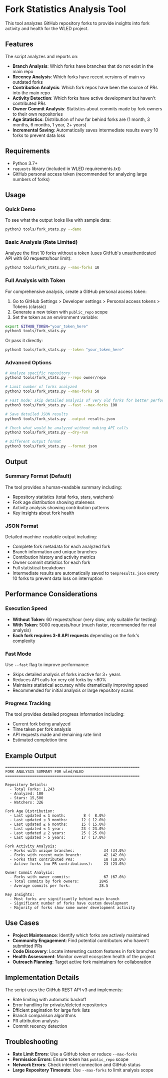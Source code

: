 # Fork Statistics Analysis Tool

This tool analyzes GitHub repository forks to provide insights into fork activity and health for the WLED project.

## Features

The script analyzes and reports on:

- **Branch Analysis**: Which forks have branches that do not exist in the main repo
- **Recency Analysis**: Which forks have recent versions of main vs outdated forks  
- **Contribution Analysis**: Which fork repos have been the source of PRs into the main repo
- **Activity Detection**: Which forks have active development but haven't contributed PRs
- **Owner Commit Analysis**: Statistics about commits made by fork owners to their own repositories
- **Age Statistics**: Distribution of how far behind forks are (1 month, 3 months, 6 months, 1 year, 2+ years)
- **Incremental Saving**: Automatically saves intermediate results every 10 forks to prevent data loss

## Requirements

- Python 3.7+
- `requests` library (included in WLED requirements.txt)
- GitHub personal access token (recommended for analyzing large numbers of forks)

## Usage

### Quick Demo

To see what the output looks like with sample data:

```bash
python3 tools/fork_stats.py --demo
```

### Basic Analysis (Rate Limited)

Analyze the first 10 forks without a token (uses GitHub's unauthenticated API with 60 requests/hour limit):

```bash
python3 tools/fork_stats.py --max-forks 10
```

### Full Analysis with Token

For comprehensive analysis, create a GitHub personal access token:

1. Go to GitHub Settings > Developer settings > Personal access tokens > Tokens (classic)
2. Generate a new token with `public_repo` scope
3. Set the token as an environment variable:

```bash
export GITHUB_TOKEN="your_token_here"
python3 tools/fork_stats.py
```

Or pass it directly:

```bash
python3 tools/fork_stats.py --token "your_token_here"
```

### Advanced Options

```bash
# Analyze specific repository
python3 tools/fork_stats.py --repo owner/repo

# Limit number of forks analyzed
python3 tools/fork_stats.py --max-forks 50

# Fast mode: skip detailed analysis of very old forks for better performance
python3 tools/fork_stats.py --fast --max-forks 100

# Save detailed JSON results
python3 tools/fork_stats.py --output results.json

# Check what would be analyzed without making API calls
python3 tools/fork_stats.py --dry-run

# Different output format
python3 tools/fork_stats.py --format json
```

## Output

### Summary Format (Default)

The tool provides a human-readable summary including:

- Repository statistics (total forks, stars, watchers)
- Fork age distribution showing staleness
- Activity analysis showing contribution patterns
- Key insights about fork health

### JSON Format

Detailed machine-readable output including:

- Complete fork metadata for each analyzed fork
- Branch information and unique branches
- Contribution history and activity metrics
- Owner commit statistics for each fork
- Full statistical breakdown
- Intermediate results are automatically saved to `tempresults.json` every 10 forks to prevent data loss on interruption

## Performance Considerations

### Execution Speed
- **Without Token**: 60 requests/hour (very slow, only suitable for testing)
- **With Token**: 5000 requests/hour (much faster, recommended for real analysis)
- **Each fork requires 3-8 API requests** depending on the fork's complexity

### Fast Mode
Use `--fast` flag to improve performance:
- Skips detailed analysis of forks inactive for 3+ years
- Reduces API calls for very old forks by ~80%
- Maintains statistical accuracy while dramatically improving speed
- Recommended for initial analysis or large repository scans

### Progress Tracking
The tool provides detailed progress information including:
- Current fork being analyzed
- Time taken per fork analysis
- API requests made and remaining rate limit
- Estimated completion time

## Example Output

```
============================================================
FORK ANALYSIS SUMMARY FOR wled/WLED
============================================================

Repository Details:
  - Total Forks: 1,243
  - Analyzed: 100
  - Stars: 15,500
  - Watchers: 326

Fork Age Distribution:
  - Last updated ≤ 1 month:        8 (  8.0%)
  - Last updated ≤ 3 months:      12 ( 12.0%)
  - Last updated ≤ 6 months:      15 ( 15.0%)
  - Last updated ≤ 1 year:        23 ( 23.0%)
  - Last updated ≤ 2 years:       25 ( 25.0%)
  - Last updated > 5 years:       17 ( 17.0%)

Fork Activity Analysis:
  - Forks with unique branches:             34 (34.0%)
  - Forks with recent main branch:          42 (42.0%)
  - Forks that contributed PRs:             18 (18.0%)
  - Active forks (no PR contributions):     23 (23.0%)

Owner Commit Analysis:
  - Forks with owner commits:               67 (67.0%)
  - Total commits by fork owners:         2845
  - Average commits per fork:             28.5

Key Insights:
  - Most forks are significantly behind main branch
  - Significant number of forks have custom development
  - Majority of forks show some owner development activity
```

## Use Cases

- **Project Maintenance**: Identify which forks are actively maintained
- **Community Engagement**: Find potential contributors who haven't submitted PRs
- **Code Discovery**: Locate interesting custom features in fork branches  
- **Health Assessment**: Monitor overall ecosystem health of the project
- **Outreach Planning**: Target active fork maintainers for collaboration

## Implementation Details

The script uses the GitHub REST API v3 and implements:

- Rate limiting with automatic backoff
- Error handling for private/deleted repositories
- Efficient pagination for large fork lists
- Branch comparison algorithms
- PR attribution analysis
- Commit recency detection

## Troubleshooting

- **Rate Limit Errors**: Use a GitHub token or reduce `--max-forks`
- **Permission Errors**: Ensure token has `public_repo` scope
- **Network Errors**: Check internet connection and GitHub status
- **Large Repository Timeouts**: Use `--max-forks` to limit analysis scope